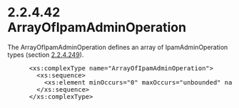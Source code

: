 <html dir="LTR" xmlns:mshelp="http://msdn.microsoft.com/mshelp" xmlns:ddue="http://ddue.schemas.microsoft.com/authoring/2003/5" xmlns:xlink="http://www.w3.org/1999/xlink" xmlns:tool="http://www.microsoft.com/tooltip">
 <body>
 <div id="header">
 <h1 class="heading">2.2.4.42 ArrayOfIpamAdminOperation</h1>
 </div>
 <div id="mainSection">
 <div id="mainBody">
 <div id="allHistory" class="saveHistory"></div>
 <div id="sectionSection0" class="section" name="collapseableSection">
 

<p>The ArrayOfIpamAdminOperation defines an array of
IpamAdminOperation types (section <a href="38e03d6f-a8d7-48cb-b49a-5daa9a4857d2.md">2.2.4.249</a>). </p>

<dl>
<dd>
<div><pre> &lt;xs:complexType name=&quot;ArrayOfIpamAdminOperation&quot;&gt;
   &lt;xs:sequence&gt;
     &lt;xs:element minOccurs=&quot;0&quot; maxOccurs=&quot;unbounded&quot; name=&quot;IpamAdminOperation&quot; nillable=&quot;true&quot; type=&quot;ipam:IpamAdminOperation&quot; /&gt;
   &lt;/xs:sequence&gt;
 &lt;/xs:complexType&gt;
</pre></div>
</dd></dl>


 </div>
 </div>
 </div>
 </body>
</html>